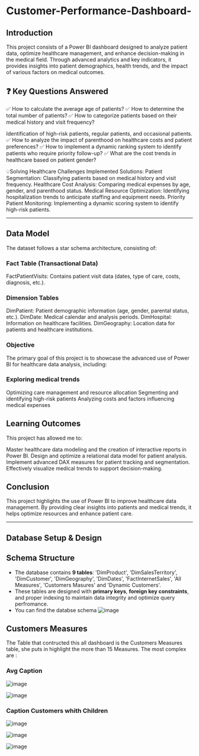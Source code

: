 # Customer-Performance-Dashboard-

## Introduction

This project consists of a Power BI dashboard designed to analyze patient data, optimize healthcare management, and enhance decision-making in the medical field. Through advanced analytics and key indicators, it provides insights into patient demographics, health trends, and the impact of various factors on medical outcomes.

## ❓ Key Questions Answered

✅ How to calculate the average age of patients?
✅ How to determine the total number of patients?
✅ How to categorize patients based on their medical history and visit frequency?

Identification of high-risk patients, regular patients, and occasional patients.
✅ How to analyze the impact of parenthood on healthcare costs and patient preferences?
✅ How to implement a dynamic ranking system to identify patients who require priority follow-up?
✅ What are the cost trends in healthcare based on patient gender?

💡Solving Healthcare Challenges
Implemented Solutions:
Patient Segmentation: Classifying patients based on medical history and visit frequency.
Healthcare Cost Analysis: Comparing medical expenses by age, gender, and parenthood status.
Medical Resource Optimization: Identifying hospitalization trends to anticipate staffing and equipment needs.
Priority Patient Monitoring: Implementing a dynamic scoring system to identify high-risk patients.

---

## Data Model
The dataset follows a star schema architecture, consisting of:

### Fact Table (Transactional Data)
FactPatientVisits: Contains patient visit data (dates, type of care, costs, diagnosis, etc.).

### Dimension Tables
DimPatient: Patient demographic information (age, gender, parental status, etc.).
DimDate: Medical calendar and analysis periods.
DimHospital: Information on healthcare facilities.
DimGeography: Location data for patients and healthcare institutions.

### Objective
The primary goal of this project is to showcase the advanced use of Power BI for healthcare data analysis, including:

### Exploring medical trends
Optimizing care management and resource allocation
Segmenting and identifying high-risk patients
Analyzing costs and factors influencing medical expenses

## Learning Outcomes
This project has allowed me to:

Master healthcare data modeling and the creation of interactive reports in Power BI.
Design and optimize a relational data model for patient analysis.
Implement advanced DAX measures for patient tracking and segmentation.
Effectively visualize medical trends to support decision-making.

## Conclusion

This project highlights the use of Power BI to improve healthcare data management. By providing clear insights into patients and medical trends, it helps optimize resources and enhance patient care.

---

## **Database Setup & Design**

## **Schema Structure**
- The database contains **9 tables**: 'DimProduct', 'DimSalesTerritory', 'DimCustomer', 'DimGeography', 'DimDates', 'FactInternetSales', 'All Measures', 'Customers Masures' and 'Dynamic Customers'.
- These tables are designed with **primary keys**, **foreign key constraints**, and proper indexing to maintain data integrity and optimize query perfromance.
- You can find the databse schema ![image](https://github.com/user-attachments/assets/34e096fa-48ff-4618-8701-feec0b90d4cc)

## Customers Measures 

The Table that contructed this all dashboard is the Customers Measures table, she puts in highlight the more than 15 Measures. The most complex are : 

### Avg Caption 
![image](https://github.com/user-attachments/assets/55d9b1e4-5cfd-4bb0-95af-2584e3dcade7)

![image](https://github.com/user-attachments/assets/95f2b6b3-e459-4f36-9ce7-f6c0aa8a2b0d)

### Caption Customers whith Children 

![image](https://github.com/user-attachments/assets/ba8cde85-a8c4-4c0d-b95f-b3e568ca129c)

![image](https://github.com/user-attachments/assets/66b2070b-eddd-4956-a61c-9ae6401c84b2)

![image](https://github.com/user-attachments/assets/51bc1761-0d51-4821-be51-363ef0de862d)



